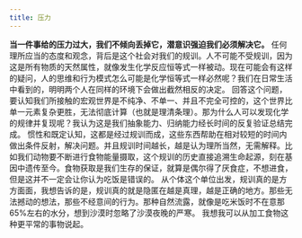 ```yaml
---
title: 压力
---
```

**当一件事给的压力过大，我们不倾向丢掉它，潜意识强迫我们必须解决它。**
	任何理所应当的态度和观念，背后是这个社会对我们的规训。人不可能不受规训，因为这是所有物质的天然属性，就像发生化学反应恒等式一样被动。现在可能会有这样的疑问，人的思维和行为模式怎么可能是化学恒等式一样必然呢？我们在日常生活中看到的，明明两个人在同样的环境下会做出截然相反的决定。
	回答这个问题，要认知我们所接触的宏观世界是不纯净、不单一、并且不完全可控的，这个世界比单一元素复杂更胜，无法彻底计算（也就是理清条理）。那为什么人可以发现化学的规律并复现呢？我认为这是我们抽象能力、归纳能力经长时间的反复验证总结完成。
	惯性和既定认知，这都是经过规训而成，这些东西帮助在相对较短的时间内做出条件反射，解决问题。并且规训时间越长，越是认为理所当然，无需解释。比如我们动物要不断进行食物能量摄取，这个规训的历史直接追溯生命起源，刻在基因中遗传至今。食物获取是我们生存的保证，就算是偶尔得了厌食症，不想进食，但是这并不一定会让你认为吃饭是错误的。
	从个体这个单位出发，规训真的是方方面面，我想告诉的是，规训真的就是隐匿在越是真理，越是正确的地方。那些无法撼动的想法，那些不经意间的行为。那种自然流露，就像是吃米饭时不在意那65%左右的水分，想到沙漠时忽略了沙漠夜晚的严寒。
	我想我可以从加工食物这种更平常的事物说起。

